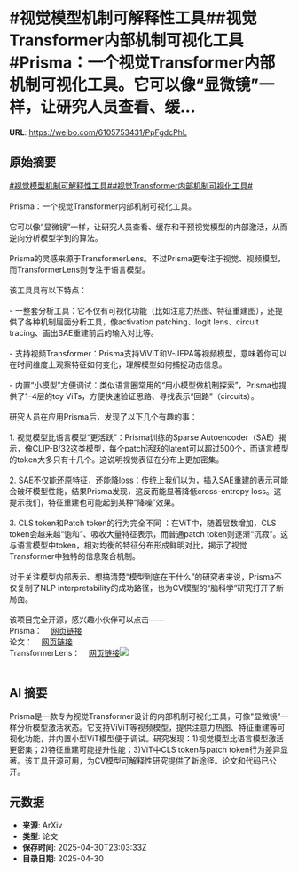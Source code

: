 # #视觉模型机制可解释性工具##视觉Transformer内部机制可视化工具#Prisma：一个视觉Transformer内部机制可视化工具。它可以像“显微镜”一样，让研究人员查看、缓...

**URL**: https://weibo.com/6105753431/PpFgdcPhL

## 原始摘要

<a href="https://m.weibo.cn/search?containerid=231522type%3D1%26t%3D10%26q%3D%23%E8%A7%86%E8%A7%89%E6%A8%A1%E5%9E%8B%E6%9C%BA%E5%88%B6%E5%8F%AF%E8%A7%A3%E9%87%8A%E6%80%A7%E5%B7%A5%E5%85%B7%23&amp;extparam=%23%E8%A7%86%E8%A7%89%E6%A8%A1%E5%9E%8B%E6%9C%BA%E5%88%B6%E5%8F%AF%E8%A7%A3%E9%87%8A%E6%80%A7%E5%B7%A5%E5%85%B7%23" data-hide=""><span class="surl-text">#视觉模型机制可解释性工具#</span></a><a href="https://m.weibo.cn/search?containerid=231522type%3D1%26t%3D10%26q%3D%23%E8%A7%86%E8%A7%89Transformer%E5%86%85%E9%83%A8%E6%9C%BA%E5%88%B6%E5%8F%AF%E8%A7%86%E5%8C%96%E5%B7%A5%E5%85%B7%23&amp;extparam=%23%E8%A7%86%E8%A7%89Transformer%E5%86%85%E9%83%A8%E6%9C%BA%E5%88%B6%E5%8F%AF%E8%A7%86%E5%8C%96%E5%B7%A5%E5%85%B7%23" data-hide=""><span class="surl-text">#视觉Transformer内部机制可视化工具#</span></a><br><br>Prisma：一个视觉Transformer内部机制可视化工具。<br><br>它可以像“显微镜”一样，让研究人员查看、缓存和干预视觉模型的内部激活，从而逆向分析模型学到的算法。<br><br>Prisma的灵感来源于TransformerLens。不过Prisma更专注于视觉、视频模型，而TransformerLens则专注于语言模型。<br><br>该工具具有以下特点：<br><br>- 一整套分析工具：它不仅有可视化功能（比如注意力热图、特征重建图），还提供了各种机制层面分析工具，像activation patching、logit lens、circuit tracing、画出SAE重建前后的输入对比等。<br><br>- 支持视频Transformer：Prisma支持ViViT和V-JEPA等视频模型，意味着你可以在时间维度上观察特征如何变化，理解模型如何捕捉动态信息。<br><br>- 内置“小模型”方便调试：类似语言圈常用的“用小模型做机制探索”，Prisma也提供了1–4层的toy ViTs，方便快速验证思路、寻找表示“回路”（circuits）。<br><br>研究人员在应用Prisma后，发现了以下几个有趣的事：<br><br>1. 视觉模型比语言模型“更活跃”：Prisma训练的Sparse Autoencoder（SAE）揭示，像CLIP-B/32这类模型，每个patch活跃的latent可以超过500个，而语言模型的token大多只有十几个。这说明视觉表征在分布上更加密集。<br><br>2. SAE不仅能还原特征，还能降loss：传统上我们以为，插入SAE重建的表示可能会破坏模型性能，结果Prisma发现，这反而能显著降低cross-entropy loss。这提示我们，特征重建也可能起到某种“降噪”效果。<br><br>3. CLS token和Patch token的行为完全不同 ：在ViT中，随着层数增加，CLS token会越来越“饱和”、吸收大量特征表示，而普通patch token则逐渐“沉寂”。这与语言模型中token，相对均衡的特征分布形成鲜明对比，揭示了视觉Transformer中独特的信息聚合机制。<br><br>对于关注模型内部表示、想搞清楚“模型到底在干什么”的研究者来说，Prisma不仅复制了NLP interpretability的成功路径，也为CV模型的“脑科学”研究打开了新局面。<br><br>该项目完全开源，感兴趣小伙伴可以点击——<br>Prisma：<a href="https://weibo.cn/sinaurl?u=https%3A%2F%2Fgithub.com%2Fprismaproject%2Fprisma" data-hide=""><span class="url-icon"><img style="width: 1rem;height: 1rem" src="https://h5.sinaimg.cn/upload/2015/09/25/3/timeline_card_small_web_default.png" referrerpolicy="no-referrer"></span><span class="surl-text">网页链接</span></a><br>论文：<a href="https://weibo.cn/sinaurl?u=https%3A%2F%2Farxiv.org%2Fabs%2F2504.19475" data-hide=""><span class="url-icon"><img style="width: 1rem;height: 1rem" src="https://h5.sinaimg.cn/upload/2015/09/25/3/timeline_card_small_web_default.png" referrerpolicy="no-referrer"></span><span class="surl-text">网页链接</span></a><br>TransformerLens：<a href="https://weibo.cn/sinaurl?u=https%3A%2F%2Fgithub.com%2FTransformerLensOrg%2FTransformerLens" data-hide=""><span class="url-icon"><img style="width: 1rem;height: 1rem" src="https://h5.sinaimg.cn/upload/2015/09/25/3/timeline_card_small_web_default.png" referrerpolicy="no-referrer"></span><span class="surl-text">网页链接</span></a><img style="" src="https://tvax2.sinaimg.cn/large/006Fd7o3gy1i0yx2bbxdmj30zk0i20zb.jpg" referrerpolicy="no-referrer"><br><br>

## AI 摘要

Prisma是一款专为视觉Transformer设计的内部机制可视化工具，可像"显微镜"一样分析模型激活状态。它支持ViViT等视频模型，提供注意力热图、特征重建等可视化功能，并内置小型ViT模型便于调试。研究发现：1)视觉模型比语言模型激活更密集；2)特征重建可能提升性能；3)ViT中CLS token与patch token行为差异显著。该工具开源可用，为CV模型可解释性研究提供了新途径。论文和代码已公开。

## 元数据

- **来源**: ArXiv
- **类型**: 论文
- **保存时间**: 2025-04-30T23:03:33Z
- **目录日期**: 2025-04-30
